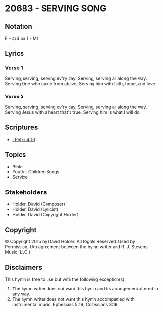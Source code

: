 # 20683 - SERVING SONG

## Notation

F - 4/4 on 1 - MI

## Lyrics

### Verse 1

Serving, serving, serving ev'ry day. Serving, serving all along the way. Serving One who came from above; Serving him with faith, hope, and love.

### Verse 2

Serving, serving, serving ev'ry day. Serving, serving all along the way. Serving Jesus with a heart that's true; Serving him is what I will do.


## Scriptures

- [I Peter 4:10](https://www.biblegateway.com/passage/?search=I%20Peter%204%3A10)

## Topics

- Bible
- Youth - Children Songs
- Service

## Stakeholders

- Holder, David (Composer)
- Holder, David (Lyricist)
- Holder, David (Copyright Holder)

## Copyright

© Copyright 2015 by David Holder. All Rights Reserved. Used by Permission,
(An agreement between the hymn writer and R. J. Stevens Music, LLC.)

## Disclaimers

This hymn is free to use but with the following exception(s):
1. The hymn writer does not want this hymn and its arrangement altered in any way.
2. The hymn writer does not want this hymn accompanied with instrumental music.
Ephesians 5:19; Colossians 3:16

